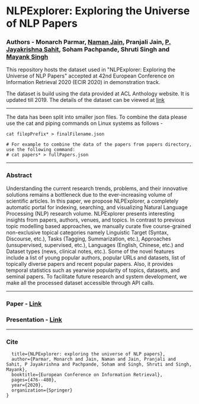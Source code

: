 # NLPExplorer: Exploring the Universe of NLP Papers

### Authors - Monarch Parmar, [Naman Jain](https://namanjn98.github.io/), Pranjali Jain, [P. Jayakrishna Sahit](https://sahitpj.github.io/), Soham Pachpande, Shruti Singh and [Mayank Singh](https://mayank4490.github.io/)

This repository hosts the dataset used in "NLPExplorer: Exploring the Universe of NLP Papers" accepted at 42nd European Conference on Information Retrieval 2020 (ECIR 2020) in demonstration track.

The dataset is build using the data provided at ACL Anthology website. It is updated till 2019.
The details of the dataset can be viewed at [link](http://nlpexplorer.org/)

----------

The data has been split into smaller json files. To combine the data please use the cat and piping commands on Linux systems as follows -

```
cat filepPrefix* > finalFilename.json

# For example to combine the data of the papers from papers directory, use the following command:
# cat papers* > fullPapers.json
```

---------
### Abstract
Understanding the current research trends, problems, and their innovative solutions remains a bottleneck due to the ever-increasing volume of scientific articles. In this paper, we propose NLPExplorer, a completely automatic portal for indexing, searching, and visualizing Natural Language Processing (NLP) research volume. NLPExplorer presents interesting insights from papers, authors, venues, and topics. In contrast to previous topic modelling based approaches, we manually curate five course-grained non-exclusive topical categories namely Linguistic Target (Syntax, Discourse, etc.), Tasks (Tagging, Summarization, etc.), Approaches (unsupervised, supervised, etc.), Languages (English, Chinese, etc.) and Dataset types (news, clinical notes, etc.). Some of the novel features include a list of young popular authors, popular URLs and datasets, list of topically diverse papers and recent popular papers. Also, it provides temporal statistics such as yearwise popularity of topics, datasets, and seminal papers. To facilitate future research and system development, we make all the processed dataset accessible through API calls.


--------
### Paper - [Link](https://link.springer.com/chapter/10.1007/978-3-030-45442-5_61)
### Presentation - [Link](https://www.youtube.com/watch?v=U2yWvnFx624)

-------
### Cite

```@inproceedings{parmar2020nlpexplorer,
  title={NLPExplorer: exploring the universe of NLP papers},
  author={Parmar, Monarch and Jain, Naman and Jain, Pranjali and Sahit, P Jayakrishna and Pachpande, Soham and Singh, Shruti and Singh, Mayank},
  booktitle={European Conference on Information Retrieval},
  pages={476--480},
  year={2020},
  organization={Springer}
}
